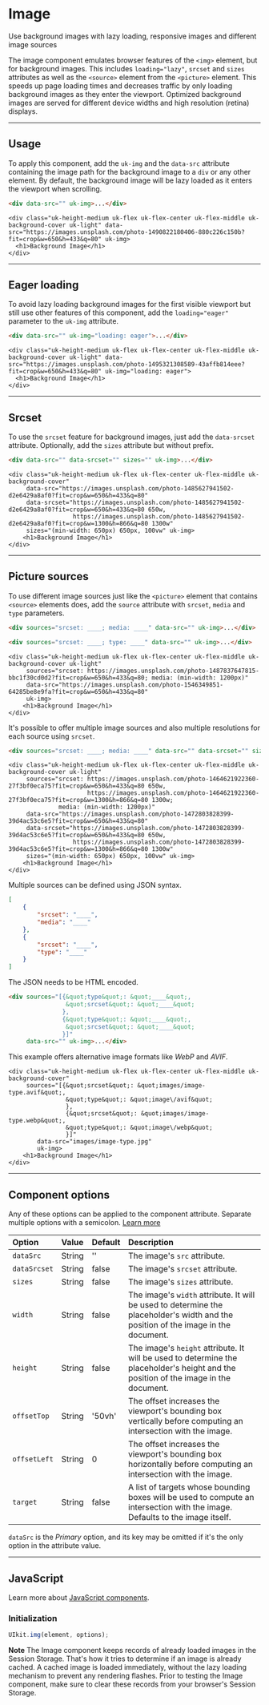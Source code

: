 # Image

<p class="uk-text-lead">Use background images with lazy loading, responsive images and different image sources</p>

The image component emulates browser features of the `<img>` element, but for background images. This includes `loading="lazy"`, `srcset` and `sizes` attributes as well as the `<source>` element from the `<picture>` element. This speeds up page loading times and decreases traffic by only loading background images as they enter the viewport. Optimized background images are served for different device widths and high resolution (retina) displays.

***

## Usage

To apply this component, add the `uk-img` and the `data-src` attribute containing the image path for the background image to a `div` or any other element. By default, the background image will be lazy loaded as it enters the viewport when scrolling.

```html
<div data-src="" uk-img>...</div>
```

```example
<div class="uk-height-medium uk-flex uk-flex-center uk-flex-middle uk-background-cover uk-light" data-src="https://images.unsplash.com/photo-1490822180406-880c226c150b?fit=crop&w=650&h=433&q=80" uk-img>
  <h1>Background Image</h1>
</div>
```

****

## Eager loading

To avoid lazy loading background images for the first visible viewport but still use other features of this component, add the `loading="eager"` parameter to the `uk-img` attribute.

```html
<div data-src="" uk-img="loading: eager">...</div>
```

```example
<div class="uk-height-medium uk-flex uk-flex-center uk-flex-middle uk-background-cover uk-light" data-src="https://images.unsplash.com/photo-1495321308589-43affb814eee?fit=crop&w=650&h=433&q=80" uk-img="loading: eager">
  <h1>Background Image</h1>
</div>
```

***

## Srcset

To use the `srcset` feature for background images, just add the `data-srcset` attribute. Optionally, add the `sizes` attribute but without prefix.

```html
<div data-src="" data-srcset="" sizes="" uk-img>...</div>
```

```example
<div class="uk-height-medium uk-flex uk-flex-center uk-flex-middle uk-background-cover"
     data-src="https://images.unsplash.com/photo-1485627941502-d2e6429a8af0?fit=crop&w=650&h=433&q=80"
     data-srcset="https://images.unsplash.com/photo-1485627941502-d2e6429a8af0?fit=crop&w=650&h=433&q=80 650w,
                  https://images.unsplash.com/photo-1485627941502-d2e6429a8af0?fit=crop&w=1300&h=866&q=80 1300w"
     sizes="(min-width: 650px) 650px, 100vw" uk-img>
    <h1>Background Image</h1>
</div>
```

***

## Picture sources

To use different image sources just like the `<picture>` element that contains `<source>` elements does, add the `source` attribute with `srcset`, `media` and `type` parameters.

```html
<div sources="srcset: ____; media: ____" data-src="" uk-img>...</div>

<div sources="srcset: ____; type: ____" data-src="" uk-img>...</div>
```

```example
<div class="uk-height-medium uk-flex uk-flex-center uk-flex-middle uk-background-cover uk-light"
     sources="srcset: https://images.unsplash.com/photo-1487837647815-bbc1f30cd0d2?fit=crop&w=650&h=433&q=80; media: (min-width: 1200px)"
     data-src="https://images.unsplash.com/photo-1546349851-64285be8e9fa?fit=crop&w=650&h=433&q=80"
     uk-img>
    <h1>Background Image</h1>
</div>
```

It's possible to offer multiple image sources and also multiple resolutions for each source using `srcset`.

```html
<div sources="srcset: ____; media: ____" data-src="" data-srcset="" sizes="" uk-img>...</div>
```

```example
<div class="uk-height-medium uk-flex uk-flex-center uk-flex-middle uk-background-cover uk-light"
     sources="srcset: https://images.unsplash.com/photo-1464621922360-27f3bf0eca75?fit=crop&w=650&h=433&q=80 650w,
                      https://images.unsplash.com/photo-1464621922360-27f3bf0eca75?fit=crop&w=1300&h=866&q=80 1300w; 
              media: (min-width: 1200px)"
     data-src="https://images.unsplash.com/photo-1472803828399-39d4ac53c6e5?fit=crop&w=650&h=433&q=80"
     data-srcset="https://images.unsplash.com/photo-1472803828399-39d4ac53c6e5?fit=crop&w=650&h=433&q=80 650w,
                  https://images.unsplash.com/photo-1472803828399-39d4ac53c6e5?fit=crop&w=1300&h=866&q=80 1300w"
     sizes="(min-width: 650px) 650px, 100vw" uk-img>
    <h1>Background Image</h1>
</div>
```

Multiple sources can be defined using JSON syntax.

```json
[
    {
        "srcset": "____",
        "media": "____"
    },
    {
        "srcset": "____",
        "type": "____"
    }
]
```

The JSON needs to be HTML encoded.

```html
<div sources="[{&quot;type&quot;: &quot;____&quot;,
                &quot;srcset&quot;: &quot;____&quot;
               },
               {&quot;type&quot;: &quot;____&quot;,
                &quot;srcset&quot;: &quot;____&quot;
               }]"
     data-src="" uk-img>...</div>
```

This example offers alternative image formats like *WebP* and *AVIF*.

```example
<div class="uk-height-medium uk-flex uk-flex-center uk-flex-middle uk-background-cover"
     sources="[{&quot;srcset&quot;: &quot;images/image-type.avif&quot;,
                &quot;type&quot;: &quot;image\/avif&quot;
                },
                {&quot;srcset&quot;: &quot;images/image-type.webp&quot;,
                &quot;type&quot;: &quot;image\/webp&quot;
                }]"
        data-src="images/image-type.jpg"
        uk-img>
    <h1>Background Image</h1>
</div>
```

***

## Component options

Any of these options can be applied to the component attribute. Separate multiple options with a semicolon. [Learn more](javascript.md#component-configuration)

| Option       | Value  | Default | Description                                                                                                                          |
|:-------------|:-------|:--------|:-------------------------------------------------------------------------------------------------------------------------------------|
| `dataSrc`    | String | ''      | The image's `src` attribute.                                                                                                         |
| `dataSrcset` | String | false   | The image's `srcset` attribute.                                                                                                      |
| `sizes`      | String | false   | The image's `sizes` attribute.                                                                                                       |
| `width`      | String | false   | The image's `width` attribute. It will be used to determine the placeholder's width and the position of the image in the document.   |
| `height`     | String | false   | The image's `height` attribute. It will be used to determine the placeholder's height and the position of the image in the document. |
| `offsetTop`  | String | '50vh'  | The offset increases the viewport's bounding box vertically before computing an intersection with the image.                         |
| `offsetLeft` | String | 0       | The offset increases the viewport's bounding box horizontally before computing an intersection with the image.                       |
| `target`     | String | false   | A list of targets whose bounding boxes will be used to compute an intersection with the image. Defaults to the image itself.         |

`dataSrc` is the _Primary_ option, and its key may be omitted if it's the only option in the attribute value.

***

## JavaScript

Learn more about [JavaScript components](javascript.md#programmatic-use).

### Initialization

```js
UIkit.img(element, options);
```

**Note** The Image component keeps records of already loaded images in the Session Storage. That's how it tries to determine if an image is already cached. A cached image is loaded immediately, without the lazy loading mechanism to prevent any rendering flashes. Prior to testing the Image component, make sure to clear these records from your browser's Session Storage.
